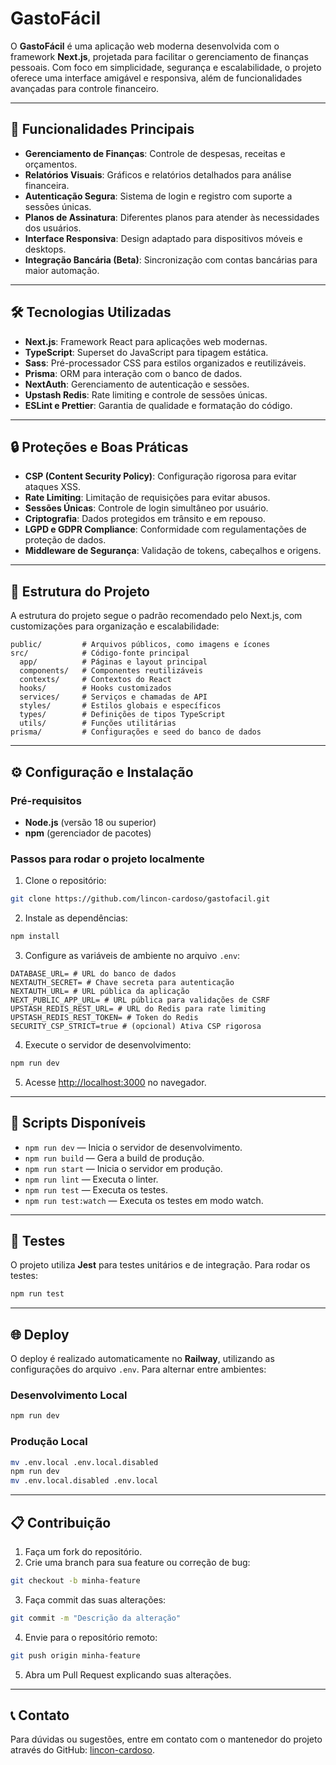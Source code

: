 # GastoFácil

O **GastoFácil** é uma aplicação web moderna desenvolvida com o framework **Next.js**, projetada para facilitar o gerenciamento de finanças pessoais. Com foco em simplicidade, segurança e escalabilidade, o projeto oferece uma interface amigável e responsiva, além de funcionalidades avançadas para controle financeiro.

---

## 🚀 Funcionalidades Principais

- **Gerenciamento de Finanças**: Controle de despesas, receitas e orçamentos.
- **Relatórios Visuais**: Gráficos e relatórios detalhados para análise financeira.
- **Autenticação Segura**: Sistema de login e registro com suporte a sessões únicas.
- **Planos de Assinatura**: Diferentes planos para atender às necessidades dos usuários.
- **Interface Responsiva**: Design adaptado para dispositivos móveis e desktops.
- **Integração Bancária (Beta)**: Sincronização com contas bancárias para maior automação.

---

## 🛠️ Tecnologias Utilizadas

- **Next.js**: Framework React para aplicações web modernas.
- **TypeScript**: Superset do JavaScript para tipagem estática.
- **Sass**: Pré-processador CSS para estilos organizados e reutilizáveis.
- **Prisma**: ORM para interação com o banco de dados.
- **NextAuth**: Gerenciamento de autenticação e sessões.
- **Upstash Redis**: Rate limiting e controle de sessões únicas.
- **ESLint e Prettier**: Garantia de qualidade e formatação do código.

---

## 🔒 Proteções e Boas Práticas

- **CSP (Content Security Policy)**: Configuração rigorosa para evitar ataques XSS.
- **Rate Limiting**: Limitação de requisições para evitar abusos.
- **Sessões Únicas**: Controle de login simultâneo por usuário.
- **Criptografia**: Dados protegidos em trânsito e em repouso.
- **LGPD e GDPR Compliance**: Conformidade com regulamentações de proteção de dados.
- **Middleware de Segurança**: Validação de tokens, cabeçalhos e origens.

---

## 📂 Estrutura do Projeto

A estrutura do projeto segue o padrão recomendado pelo Next.js, com customizações para organização e escalabilidade:

```
public/         # Arquivos públicos, como imagens e ícones
src/            # Código-fonte principal
  app/          # Páginas e layout principal
  components/   # Componentes reutilizáveis
  contexts/     # Contextos do React
  hooks/        # Hooks customizados
  services/     # Serviços e chamadas de API
  styles/       # Estilos globais e específicos
  types/        # Definições de tipos TypeScript
  utils/        # Funções utilitárias
prisma/         # Configurações e seed do banco de dados
```

---

## ⚙️ Configuração e Instalação

### Pré-requisitos

- **Node.js** (versão 18 ou superior)
- **npm** (gerenciador de pacotes)

### Passos para rodar o projeto localmente

1. Clone o repositório:

```bash
git clone https://github.com/lincon-cardoso/gastofacil.git
```

2. Instale as dependências:

```bash
npm install
```

3. Configure as variáveis de ambiente no arquivo `.env`:

```env
DATABASE_URL= # URL do banco de dados
NEXTAUTH_SECRET= # Chave secreta para autenticação
NEXTAUTH_URL= # URL pública da aplicação
NEXT_PUBLIC_APP_URL= # URL pública para validações de CSRF
UPSTASH_REDIS_REST_URL= # URL do Redis para rate limiting
UPSTASH_REDIS_REST_TOKEN= # Token do Redis
SECURITY_CSP_STRICT=true # (opcional) Ativa CSP rigorosa
```

4. Execute o servidor de desenvolvimento:

```bash
npm run dev
```

5. Acesse [http://localhost:3000](http://localhost:3000) no navegador.

---

## 📜 Scripts Disponíveis

- `npm run dev` — Inicia o servidor de desenvolvimento.
- `npm run build` — Gera a build de produção.
- `npm run start` — Inicia o servidor em produção.
- `npm run lint` — Executa o linter.
- `npm run test` — Executa os testes.
- `npm run test:watch` — Executa os testes em modo watch.

---

## 🧪 Testes

O projeto utiliza **Jest** para testes unitários e de integração. Para rodar os testes:

```bash
npm run test
```

---

## 🌐 Deploy

O deploy é realizado automaticamente no **Railway**, utilizando as configurações do arquivo `.env`. Para alternar entre ambientes:

### Desenvolvimento Local

```bash
npm run dev
```

### Produção Local

```bash
mv .env.local .env.local.disabled
npm run dev
mv .env.local.disabled .env.local
```

---

## 📋 Contribuição

1. Faça um fork do repositório.
2. Crie uma branch para sua feature ou correção de bug:

```bash
git checkout -b minha-feature
```

3. Faça commit das suas alterações:

```bash
git commit -m "Descrição da alteração"
```

4. Envie para o repositório remoto:

```bash
git push origin minha-feature
```

5. Abra um Pull Request explicando suas alterações.

---

## 📞 Contato

Para dúvidas ou sugestões, entre em contato com o mantenedor do projeto através do GitHub: [lincon-cardoso](https://github.com/lincon-cardoso).
